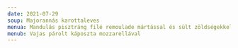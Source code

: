 ```yaml
---
date: 2021-07-29
soup: Majorannás karottaleves
menua: Mandulás pisztráng filé remoulade mártással és sült zöldségekkel
menub: Vajas párolt káposzta mozzarellával
---
```

